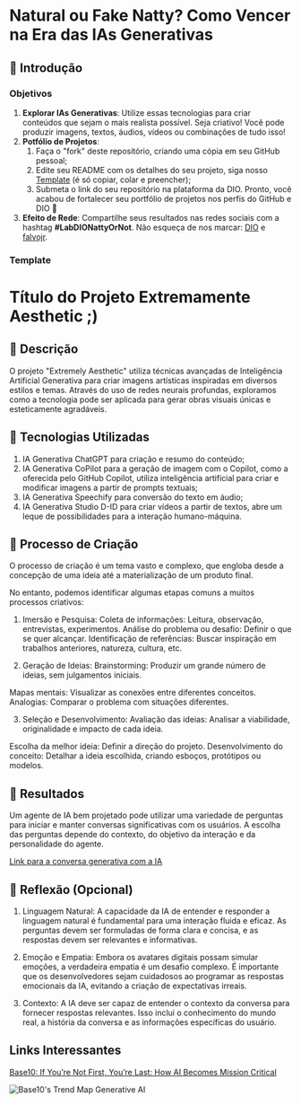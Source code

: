 # Natural ou Fake Natty? Como Vencer na Era das IAs Generativas

## 🚀 Introdução

### Objetivos

1. **Explorar IAs Generativas**: Utilize essas tecnologias para criar conteúdos que sejam o mais realista possível. Seja criativo! Você pode produzir imagens, textos, áudios, vídeos ou combinações de tudo isso!
1. **Potfólio de Projetos**:
    1. Faça o "fork" deste repositório, criando uma cópia em seu GitHub pessoal;
    2. Edite seu README com os detalhes do seu projeto, siga nosso [Template](#template) (é só copiar, colar e preencher);
    3. Submeta o link do seu repositório na plataforma da DIO. Pronto, você acabou de fortalecer seu portfólio de projetos nos perfis do GitHub e DIO 🚀
1. **Efeito de Rede**: Compartilhe seus resultados nas redes sociais com a hashtag **#LabDIONattyOrNot**. Não esqueça de nos marcar: [DIO](https://www.linkedin.com/school/dio-makethechange) e [falvojr](https://www.linkedin.com/in/falvojr).

### Template

# Título do Projeto Extremamente Aesthetic ;)

## 📒 Descrição

O projeto "Extremely Aesthetic" utiliza técnicas avançadas de Inteligência Artificial Generativa para criar imagens artísticas inspiradas em diversos estilos e temas. Através do uso de redes neurais profundas, exploramos como a tecnologia pode ser aplicada para gerar obras visuais únicas e esteticamente agradáveis.

## 🤖 Tecnologias Utilizadas
1. IA Generativa ChatGPT para criação e resumo do conteúdo;
2. IA Generativa CoPilot para a geração de imagem com o Copilot, como a oferecida pelo GitHub Copilot, utiliza inteligência artificial para criar e modificar imagens a partir de prompts textuais;
3. IA Generativa Speechify para conversão do texto em áudio;
4. IA Generativa Studio D-ID para criar vídeos a partir de textos, abre um leque de possibilidades para a interação humano-máquina.

## 🧐 Processo de Criação

O processo de criação é um tema vasto e complexo, que engloba desde a concepção de uma ideia até a materialização de um produto final.

No entanto, podemos identificar algumas etapas comuns a muitos processos criativos:

1. Imersão e Pesquisa:
Coleta de informações: Leitura, observação, entrevistas, experimentos.
Análise do problema ou desafio: Definir o que se quer alcançar.
Identificação de referências: Buscar inspiração em trabalhos anteriores, natureza, cultura, etc.

2. Geração de Ideias:
Brainstorming: Produzir um grande número de ideias, sem julgamentos iniciais.

Mapas mentais: Visualizar as conexões entre diferentes conceitos.
Analogias: Comparar o problema com situações diferentes.

3. Seleção e Desenvolvimento:
Avaliação das ideias: Analisar a viabilidade, originalidade e impacto de cada ideia.

Escolha da melhor ideia: Definir a direção do projeto.
Desenvolvimento do conceito: Detalhar a ideia escolhida, criando esboços, protótipos ou modelos.

## 🚀 Resultados

Um agente de IA bem projetado pode utilizar uma variedade de perguntas para iniciar e manter conversas significativas com os usuários. A escolha das perguntas depende do contexto, do objetivo da interação e da personalidade do agente.

[Link para a conversa generativa com a IA](https://studio.d-id.com/agents/share?id=agt_kU2qS817&key=WjI5dloyeGxMVzloZFhSb01ud3hNVGM1TkRreU1ETTNOek0xT0RVM09UZzNNVFk2ZDNkQllWazVWMHBoVVhWT01FeFZNakkyU0VWeQ==)

## 💭 Reflexão (Opcional)

1. Linguagem Natural: A capacidade da IA de entender e responder a linguagem natural é fundamental para uma interação fluida e eficaz. As perguntas devem ser formuladas de forma clara e concisa, e as respostas devem ser relevantes e informativas.

2. Emoção e Empatia: Embora os avatares digitais possam simular emoções, a verdadeira empatia é um desafio complexo. É importante que os desenvolvedores sejam cuidadosos ao programar as respostas emocionais da IA, evitando a criação de expectativas irreais.

3. Contexto: A IA deve ser capaz de entender o contexto da conversa para fornecer respostas relevantes. Isso inclui o conhecimento do mundo real, a história da conversa e as informações específicas do usuário.

## Links Interessantes

[Base10: If You’re Not First, You’re Last: How AI Becomes Mission Critical](https://base10.vc/post/generative-ai-mission-critical/)

![Base10's Trend Map Generative AI](https://github.com/digitalinnovationone/lab-natty-or-not/assets/730492/f4df26e8-f8f7-4419-8252-c69d73ea930c)
